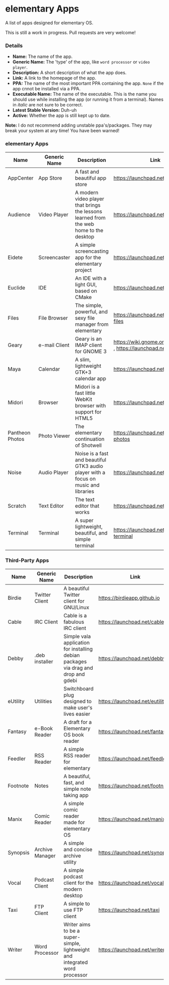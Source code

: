 elementary Apps
==============

A list of apps designed for elementary OS.

This is still a work in progress. Pull requests are very welcome!



### Details

* __Name:__ The name of the app.
* __Generic Name:__ The 'type' of the app, like `word processor` or `video player`.
* __Description:__ A short description of what the app does.
* __Link:__ A link to the homepage of the app.
* __PPA:__ The name of the most important PPA containing the app. `None` if the app cnnot be installed via a PPA.
* __Executable Name:__ The name of the executable. This is the name you should use while installing the app (or running it from a terminal). Names in *italic* are not sure to be correct.
* __Latest Stable Version:__ Duh-uh
* __Active:__ Whether the app is still kept up to date.


__Note:__ I do not recommend adding unstable ppa's/packages. They may break your system at any time! You have been warned!



### elementary Apps

Name | Generic Name | Description | Link | PPA | Executable Name | Latest Stable Version
-----|--------------|-------------|------|-----|-----------------|----------------------
AppCenter | App Store | A fast and beautiful app store | https://launchpad.net/appcenter | None | *appcenter* | In Developement
Audience | Video Player | A modern video player that brings the lessons learned from the web home to the desktop | https://launchpad.net/audience | elementary-os/daily (unstable!) | audience | In Developement
Eidete | Screencaster | A simple screencasting app for the elementary project | https://launchpad.net/eidete | elementary-os/daily (unstable!) | eidete | In Developement
Euclide | IDE | An IDE with a light GUI, based on CMake | https://launchpad.net/euclide | elementary-os/daily (unstable!) | euclide | In Developement
Files | File Browser | The simple, powerful, and sexy file manager from elementary | https://launchpad.net/pantheon-files | elementary-os/stable | pantheon-files | 0.1.6
Geary | e-mail Client | Geary is an IMAP client for GNOME 3 | https://wiki.gnome.org/Apps/Geary , https://launchpad.net/geary | elementary-os/stable | geary | 0.6.2
Maya | Calendar | A slim, lightweight GTK+3 calendar app | https://launchpad.net/maya | elementary-os/stable | maya-calendar | 0.3
Midori | Browser | Midori is a fast little WebKit browser with support for HTML5 | https://launchpad.net/midori | elementary-os/stable | midori | 0.5.7
Pantheon Photos | Photo Viewer | The elementary continuation of Shotwell | https://launchpad.net/pantheon-photos | elementary-os/daily (unstable!) | *pantheon-photos* | In Developement
Noise | Audio Player | Noise is a fast and beautiful GTK3 audio player with a focus on music and libraries | https://launchpad.net/noise | elementary-os/stable | noise | 0.3.0
Scratch | Text Editor | The text editor that works | https://launchpad.net/scratch | elementary-os/stable | scratch-text-editor | 2.0.2
Terminal | Terminal | A super lightweight, beautiful, and simple terminal | https://launchpad.net/pantheon-terminal | elementary-os/stable | pantheon-terminal | 0.3.0.1



### Third-Party Apps

Name | Generic Name | Description | Link | PPA | Executable Name | Latest Stable Version | Active
-----|--------------|-------------|------|-----|-----------------|-----------------------|-------
Birdie | Twitter Client | A beautiful Twitter client for GNU/Linux | https://birdieapp.github.io | birdie-team/stable | birdie | 1.1 | Yes
Cable | IRC Client | Cable is a fabulous IRC client | https://launchpad.net/cable | gotwig/weekly (unstable!) | cable | In Developement | Unknown
Debby | .deb installer | Simple vala application for installing debian packages via drag and drop and gdebi | https://launchpad.net/debby | None | debby | In Developement | Yes
eUtility | Utilities | Switchboard plug designed to make user's lives easier | https://launchpad.net/eutility | donadigo/eutility (unstable!) | elementary-utility | In Developement | Yes
Fantasy | e-Book Reader | A draft for a Elementary OS book reader | https://launchpad.net/fantasy | samuel-dolt/ppa (unstable!) | *fantasy* | In Developement | Yes
Feedler | RSS Reader | A simple RSS reader for elementary | https://launchpad.net/feedler | feedler-hackers/daily (unstable!) | feedler | In Developement | Unknown
Footnote | Notes | A beautiful, fast, and simple note taking app | https://launchpad.net/footnote | elementary-os/daily (unstable!) | footnote | In Developement | Unknown
Manix | Comic Reader | A simple comic reader made for elementary OS | https://launchpad.net/manix | None | *manix* | In Developement | Yes
Synopsis | Archive Manager | A simple and concise archive utility | https://launchpad.net/synopsis | None | Synopsis | In Developement | Unknown
Vocal | Podcast Client | A simple podcast client for the modern desktop | https://launchpad.net/vocal | nathandyer/vocal-daily (unstable!) | *vocal* | In Developement | Yes
Taxi | FTP Client | A simple to use FTP client | https://launchpad.net/taxi | None | *taxi* | In Developement | Yes
Writer | Word Processor | Writer aims to be a super-simple, lightweight and integrated word processor | https://launchpad.net/writer | None | writer | In Developement | Yes
